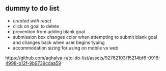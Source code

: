 ## dummy to do list

- *created with react*
- click on goal to delete
- prevention from adding blank goal
- submission box changes color when attempting to submit blank goal and changes back when user begins typing
- accommodation sizing for using on mobile vs web



https://github.com/aghalya-n/to-do-list/assets/92762103/15214bf6-0916-4998-b12f-9b9739cdaa59

